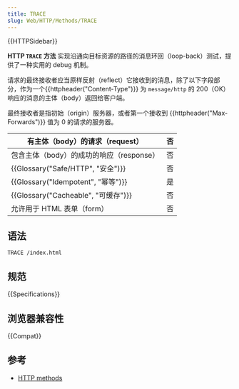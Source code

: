 ```yaml
---
title: TRACE
slug: Web/HTTP/Methods/TRACE
---
```


{{HTTPSidebar}}

**HTTP `TRACE` 方法** 实现沿通向目标资源的路径的消息环回（loop-back）测试，提供了一种实用的 debug 机制。

请求的最终接收者应当原样反射（reflect）它接收到的消息，除了以下字段部分，作为一个{{httpheader("Content-Type")}} 为 `message/http` 的 200（OK）响应的消息的主体（body）返回给客户端。

最终接收者是指初始（origin）服务器，或者第一个接收到 {{httpheader("Max-Forwards")}} 值为 0 的请求的服务器。

| 有主体（body）的请求（request）          | 否  |
| ---------------------------------------- | --- |
| 包含主体（body）的成功的响应（response） | 否  |
| {{Glossary("Safe/HTTP", "安全")}}             | 否  |
| {{Glossary("Idempotent", "幂等")}}     | 是  |
| {{Glossary("Cacheable", "可缓存")}}         | 否  |
| 允许用于 HTML 表单（form）               | 否  |

## 语法

```plain
TRACE /index.html
```

## 规范

{{Specifications}}

## 浏览器兼容性

{{Compat}}

## 参考

- [HTTP methods](/zh-CN/docs/Web/HTTP/Methods)
